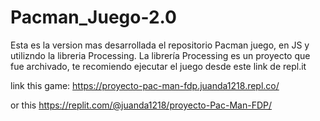 # Pacman_Juego-2.0
 Esta es la version mas desarrollada el repositorio Pacman juego, en JS y utilizndo la libreria  Processing. La librería Processing es un proyecto que fue archivado, te recomiendo ejecutar el juego desde este link de repl.it
 
 
 link this game: https://proyecto-pac-man-fdp.juanda1218.repl.co/
 
 
or this https://replit.com/@juanda1218/proyecto-Pac-Man-FDP/
